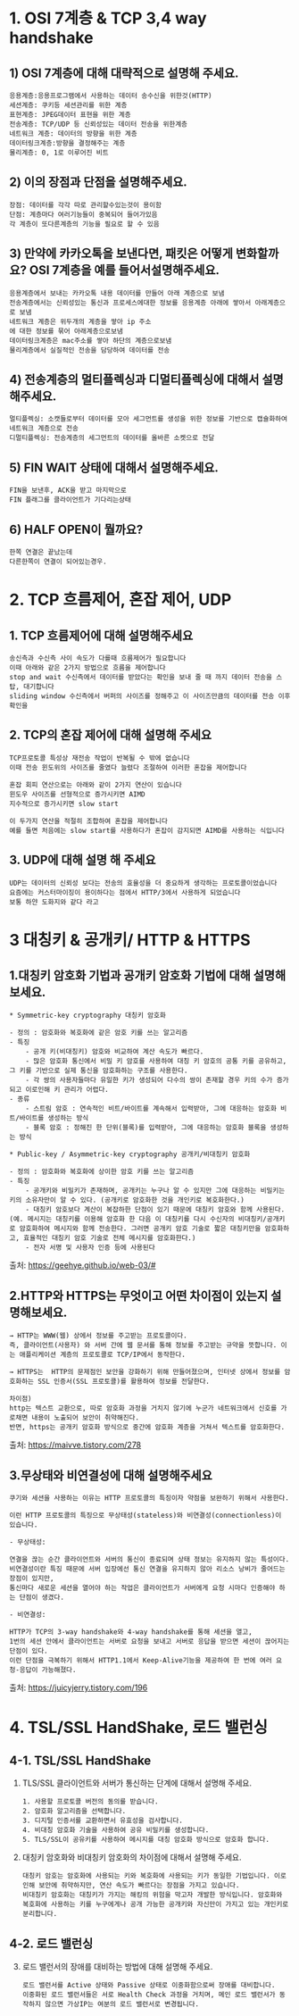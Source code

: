# 1. OSI 7계층 & TCP 3,4 way handshake
## 1) OSI 7계층에 대해 대략적으로 설명해 주세요.
```
응용계층:응용프로그램에서 사용하는 데이터 송수신을 위한것(HTTP)
세션계층: 쿠키등 세션관리를 위한 계층
표현계층: JPEG데이터 표현을 위한 계층
전송계층: TCP/UDP 등 신뢰성있는 데이터 전송을 위한계층
네트워크 계층: 데이터의 방향을 위한 계층
데이터링크계층:방향을 결정해주는 계층
물리계층: 0, 1로 이루어진 비트
```
## 2) 이의 장점과 단점을 설명해주세요.
```
장점: 데이터를 각각 따로 관리할수있는것이 용이함
단점: 계층마다 여러기능들이 중복되어 들어가있음
각 계층이 또다른계층의 기능을 필요로 할 수 있음
```
## 3) 만약에 카카오톡을 보낸다면, 패킷은 어떻게 변화할까요? OSI 7계층을 예를 들어서설명해주세요.
```
응용계층에서 보내는 카카오톡 내용 데이터를 만들어 아래 계층으로 보냄
전송계층에서는 신뢰성있는 통신과 프로세스에대한 정보를 응용계층 아래에 쌓아서 아래계층으로 보냄
네트워크 계층은 위두개의 계층을 쌓아 ip 주소 
에 대한 정보를 묶어 아래계층으로보냄
데이터링크계층은 mac주소를 쌓아 하단의 계층으로보냄
물리계층에서 실질적인 전송을 담당하여 데이터를 전송
```
## 4) 전송계층의 멀티플렉싱과 디멀티플렉싱에 대해서 설명해주세요.
```
멀티플렉싱: 소캣들로부터 데이터를 모아 세그먼트를 생성을 위한 정보를 기반으로 캡슐화하여 네트워크 계층으로 전송
디멀티플렉싱: 전송계층의 세그먼트의 데이터를 올바른 소켓으로 전달
```

## 5) FIN WAIT 상태에 대해서 설명해주세요.
```
FIN을 보낸후, ACK을 받고 마지막으로 
FIN 플래그를 클라이언트가 기다리는상태
```

## 6) HALF OPEN이 뭘까요?
```
한쪽 연결은 끝났는데
다른한쪽이 연결이 되어있는경우.
```

# 2. TCP 흐름제어, 혼잡 제어, UDP

## 1. TCP 흐름제어에 대해 설명해주세요
```
송신측과 수신측 사이 속도가 다를때 흐름제어가 필요합니다
이때 아래와 같은 2가지 방법으로 흐름을 제어합니다
stop and wait 수신측에서 데이터를 받았다는 확인을 보내 줄 때 까지 데이터 전송을 스탑, 대기합니다
sliding window 수신측에서 버퍼의 사이즈를 정해주고 이 사이즈만큼의 데이터를 전송 이후 확인을 
```

## 2. TCP의 혼잡 제어에 대해 설명해 주세요
```
TCP프로토콜 특성상 재전송 작업이 반복될 수 밖에 없습니다
이때 전송 윈도위의 사이즈를 줄였다 늘렸다 조절하여 이러한 혼잡을 제어합니다

혼잡 회피 연산으로는 아래와 같이 2가지 연산이 있습니다
윈도우 사이즈를 선형적으로 증가시키면 AIMD
지수적으로 증가시키면 slow start

이 두가지 연산을 적절히 조합하여 혼잡을 제어합니다
예를 들면 처음에는 slow start를 사용하다가 혼잡이 감지되면 AIMD를 사용하는 식입니다
```
## 3. UDP에 대해 설명 해 주세요
```
UDP는 데이터의 신뢰성 보다는 전송의 효율성을 더 중요하게 생각하는 프로토콜이었습니다
요즘에는 커스터마이징이 용이하다는 점에서 HTTP/3에서 사용하게 되었습니다
보통 하얀 도화지와 같다 라고 
```

# 3 대칭키 & 공개키/ HTTP & HTTPS

## 1.대칭키 암호화 기법과 공개키 암호화 기법에 대해 설명해보세요.
```
* Symmetric-key cryptography 대칭키 암호화

- 정의 : 암호화와 복호화에 같은 암호 키를 쓰는 알고리즘
- 특징
    - 공개 키(비대칭키) 암호와 비교하여 계산 속도가 빠르다.
    - 많은 암호화 통신에서 비밀 키 암호를 사용하여 대칭 키 암호의 공통 키를 공유하고, 그 키를 기반으로 실제 통신을 암호화하는 구조를 사용한다.
    - 각 쌍의 사용자들마다 유일한 키가 생성되어 다수의 쌍이 존재할 경우 키의 수가 증가되고 이로인해 키 관리가 어렵다.
- 종류
    - 스트림 암호 : 연속적인 비트/바이트를 계속해서 입력받아, 그에 대응하는 암호화 비트/바이트를 생성하는 방식
    - 블록 암호 : 정해진 한 단위(블록)를 입력받아, 그에 대응하는 암호화 블록을 생성하는 방식

* Public-key / Asymmetric-key cryptography 공개키/비대칭키 암호화

- 정의 : 암호화와 복호화에 상이한 암호 키를 쓰는 알고리즘
- 특징
    - 공개키와 비밀키가 존재하며, 공개키는 누구나 알 수 있지만 그에 대응하는 비밀키는 키의 소유자만이 알 수 있다. (공개키로 암호화한 것을 개인키로 복호화한다.)
    - 대칭키 암호보다 계산이 복잡하한 단점이 있기 때문에 대칭키 암호와 함께 사용된다. (예. 메시지는 대칭키를 이용해 암호화 한 다음 이 대칭키를 다시 수신자의 비대칭키/공개키로 암호화하여 메시지와 함께 전송한다. 그러면 공개키 암호 기술로 짧은 대칭키만을 암호화하고, 효율적인 대칭키 암호 기술로 전체 메시지를 암호화한다.)
    - 전자 서명 및 사용자 인증 등에 사용된다
```
출처: https://geehye.github.io/web-03/#

## 2.HTTP와 HTTPS는 무엇이고 어떤 차이점이 있는지  설명해보세요.
```
→ HTTP는 WWW(웹) 상에서 정보를 주고받는 프로토콜이다.
즉, 클라이언트(사용자) 와 서버 간에 웹 문서를 통해 정보를 주고받는 규약을 뜻합니다. 이는 애플리케이션 계층의 프로토콜로 TCP/IP에서 동작한다.

→ HTTPS는  HTTP의 문제점인 보안을 강화하기 위해 만들어졌으며, 인터넷 상에서 정보를 암호화하는 SSL 인증서(SSL 프로토콜)를 활용하여 정보를 전달한다.

차이점)
http는 텍스트 교환으로, 따로 암호화 과정을 거치지 않기에 누군가 네트워크에서 신호를 가로채면 내용이 노출되어 보안이 취약해진다. 
반면, https는 공개키 암호화 방식으로 중간에 암호화 계층을 거쳐서 텍스트를 암호화한다.
```
출처: https://maivve.tistory.com/278

## 3.무상태와 비연결성에 대해 설명해주세요
```
쿠기와 세션을 사용하는 이유는 HTTP 프로토콜의 특징이자 약점을 보완하기 위해서 사용한다.

이런 HTTP 프로토콜의 특징으로 무상태성(stateless)와 비연결성(connectionless)이 있습니다.

- 무상태성:

연결을 끊는 순간 클라이언트와 서버의 통신이 종료되며 상태 정보는 유지하지 않는 특성이다.
비연결성이란 특징 때문에 서버 입장에선 통신 연결을 유지하지 않아 리소스 낭비가 줄어드는 장점이 있지만, 
통신마다 새로운 세션을 열어야 하는 작업은 클라이언트가 서버에게 요청 시마다 인증해야 하는 단점이 생겼다.

- 비연결성:

HTTP가 TCP의 3-way handshake와 4-way handshake를 통해 세션을 열고, 
1번의 세션 안에서 클라이언트는 서버로 요청을 보내고 서버로 응답을 받으면 세션이 끊어지는 단점이 있다.
이런 단점을 극복하기 위해서 HTTP1.1에서 Keep-Alive기능을 제공하여 한 번에 여러 요청-응답이 가능해졌다.

```
출처: https://juicyjerry.tistory.com/196


# 4. TSL/SSL HandShake, 로드 밸런싱
## 4-1. TSL/SSL HandShake
1. TLS/SSL 클라이언트와 서버가 통신하는 단계에 대해서 설명해 주세요.
    ``` 
    1. 사용할 프로토콜 버전의 동의를 받습니다.
    2. 암호화 알고리즘을 선택합니다.
    3. 디지털 인증서를 교환하면서 유효성을 검사합니다.
    4. 비대칭 암호화 기술을 사용하여 공유 비밀키를 생성합니다.
    5. TLS/SSL이 공유키를 사용하여 메시지를 대칭 암호화 방식으로 암호화 합니다.
    ``` 
2. 대칭키 암호화와 비대칭키 암호화의 차이점에 대해서 설명해 주세요.
    ```
    대칭키 암호는 암호화에 사용되는 키와 복호화에 사용되는 키가 동일한 기법입니다. 이로 인해 보안에 취약하지만, 연산 속도가 빠르다는 장점을 가지고 있습니다.
    비대칭키 암호화는 대칭키가 가지는 해킹의 위험을 막고자 개발한 방식입니다. 암호화와 복호화에 사용하는 키를 누구에게나 공개 가능한 공개키와 자신만이 가지고 있는 개인키로 분리합니다.

    ```
## 4-2. 로드 밸런싱
3. 로드 밸런서의 장애를 대비하는 방법에 대해 설명해 주세요.
    ```
    로드 밸런서를 Active 상태와 Passive 상태로 이중화함으로써 장애를 대비합니다.
    이중화된 로드 밸런서들은 서로 Health Check 과정을 거치며, 메인 로드 밸런서가 동작하지 않으면 가상IP는 여분의 로드 밸런서로 변경됩니다.
    ```
    
